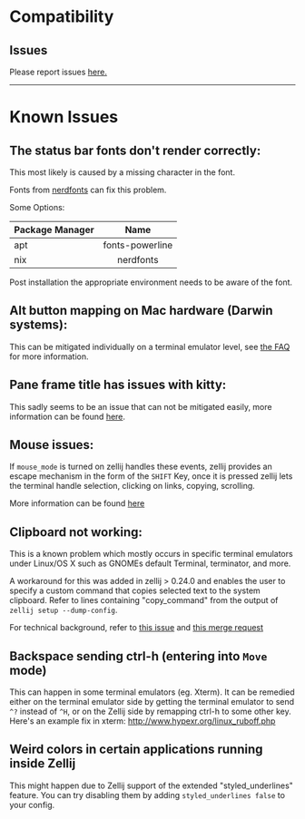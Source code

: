 # Compatibility

## Issues
Please report issues [here.](https://github.com/zellij-org/zellij/issues)

---------------------------

# Known Issues

## The status bar fonts don't render correctly:

This most likely is caused by a missing character in the font.

Fonts from [nerdfonts](https://github.com/ryanoasis/nerd-fonts) can fix this problem.


Some Options:

| Package Manager   |      Name      |
|-------------------|:--------------:|
| apt               |fonts-powerline |
| nix               |    nerdfonts   |

Post installation the appropriate environment needs to be aware of the font.

## Alt button mapping on Mac hardware (Darwin systems):

This can be mitigated individually on a terminal emulator level,
see [the FAQ](./faq.md#i-am-a-macos-user-how-can-i-use-the-alt-key) for more information.

## Pane frame title has issues with kitty:

This sadly seems to be an issue that can not be mitigated easily,
more information can be found [here](https://github.com/zellij-org/zellij/issues/689#issuecomment-914057955).

## Mouse issues:

If `mouse_mode` is turned on zellij handles these events, zellij provides an
escape mechanism in the form of the `SHIFT` Key, once it is pressed zellij lets
the terminal handle selection, clicking on links, copying, scrolling.

More information can be found [here](https://github.com/zellij-org/zellij/issues/627)


## Clipboard not working:

This is a known problem which mostly occurs in specific terminal emulators
under Linux/OS X such as GNOMEs default Terminal, terminator, and more.

A workaround for this was added in zellij > 0.24.0 and enables the user to
specify a custom command that copies selected text to the system clipboard.
Refer to lines containing "copy_command" from the output of `zellij setup
--dump-config`.

For technical background, refer to [this
issue](https://github.com/zellij-org/zellij/issues/627) and [this merge
request](https://github.com/zellij-org/zellij/pull/996)

## Backspace sending ctrl-h (entering into `Move` mode)
This can happen in some terminal emulators (eg. Xterm). It can be remedied either on the terminal emulator side by getting the terminal emulator to send `^?` instead of `^H`, or on the Zellij side by remapping ctrl-h to some other key. Here's an example fix in xterm: http://www.hypexr.org/linux_ruboff.php

## Weird colors in certain applications running inside Zellij
This might happen due to Zellij support of the extended "styled_underlines" feature. You can try disabling them by adding `styled_underlines false` to your config.
